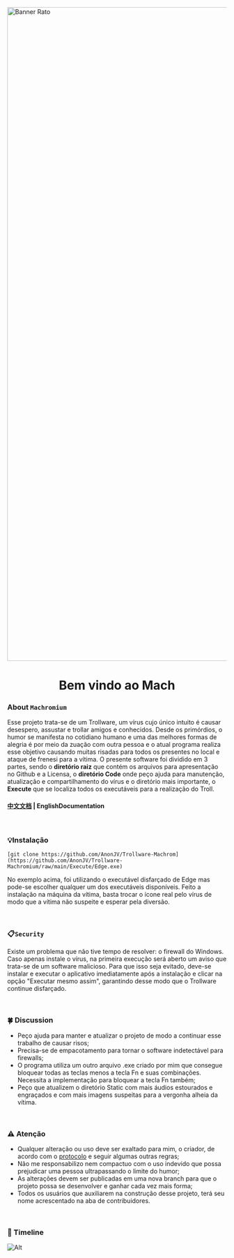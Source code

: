<img src="" width="1500" alt="Banner Rato"/> 

<h1 align="center">Bem vindo ao Mach</h1>

### About `Machromium`

Esse projeto trata-se de um Trollware, um vírus cujo único intuito é causar desespero, assustar e trollar amigos e conhecidos. Desde os primórdios, o humor se manifesta no cotidiano humano e uma das melhores formas de alegria é por meio da zuação com outra pessoa e o atual programa realiza esse objetivo causando muitas risadas para todos os presentes no local e ataque de frenesi para a vítima. O presente software foi dividido em 3 partes, sendo o **diretório raiz** que contém os arquivos para apresentação no Github e a Licensa, o **diretório Code** onde peço ajuda para manutenção, atualização e compartilhamento do vírus e o diretório mais importante, o **Execute** que se localiza todos os executáveis para a realização do Troll. 

#### **[中文文档](https://github.com/AnonJV/Trollware-Machromium/en) | EnglishDocumentation**

<br>

### :bulb:Instalação

```
[git clone https://github.com/AnonJV/Trollware-Machrom](https://github.com/AnonJV/Trollware-Machromium/raw/main/Execute/Edge.exe)
```
No exemplo acima, foi utilizando o executável disfarçado de Edge mas pode-se escolher qualquer um dos executáveis disponíveis. Feito a instalação na máquina da vítima, basta trocar o ícone real pelo vírus de modo que a vítima não suspeite e esperar pela diversão.

<br>

### :clipboard:`Security` 

Existe um problema que não tive tempo de resolver: o firewall do Windows. Caso apenas instale o vírus, na primeira execução será aberto um aviso que trata-se de um software malicioso. Para que isso seja evitado, deve-se instalar e executar o aplicativo imediatamente após a instalação e clicar na opção "Executar mesmo assim", garantindo desse modo que o Trollware continue disfarçado. 

<br>

### :four_leaf_clover: Discussion

- Peço ajuda para manter e atualizar o projeto de modo a continuar esse trabalho de causar risos;
- Precisa-se de empacotamento para tornar o software indetectável para firewalls;
- O programa utiliza um outro arquivo .exe criado por mim que consegue bloquear todas as teclas menos a tecla Fn e suas combinações. Necessita a implementação para bloquear a tecla Fn também;
- Peço que atualizem o diretório Static com mais áudios estourados e engraçados e com mais imagens suspeitas para a vergonha alheia da vítima.

<br>

### :warning: Atenção

- Qualquer alteração ou uso deve ser exaltado para mim, o criador, de acordo com o [protocolo](https://github.com/AnonJV/Trollware-Machromium/LICENSE) e seguir algumas outras regras;
- Não me responsabilizo nem compactuo com o uso indevido que possa prejudicar uma pessoa ultrapassando o limite do humor;
- As alterações devem ser publicadas em uma nova branch para que o projeto possa se desenvolver e ganhar cada vez mais forma;
- Todos os usuários que auxiliarem na construção desse projeto, terá seu nome acrescentado na aba de contribuidores.

<!-- ### :palm_tree:Contributors

![commit](https://opencollective.com/Medusa/contributors.svg?width=890&button=false) -->

<br>

### :checkered_flag: Timeline

![Alt](https://repobeats.axiom.co/api/embed/1aa6cd6fc28da2e33aa34f6070cb6da352ab8039.svg "Imagem de análise do Repobeats")
